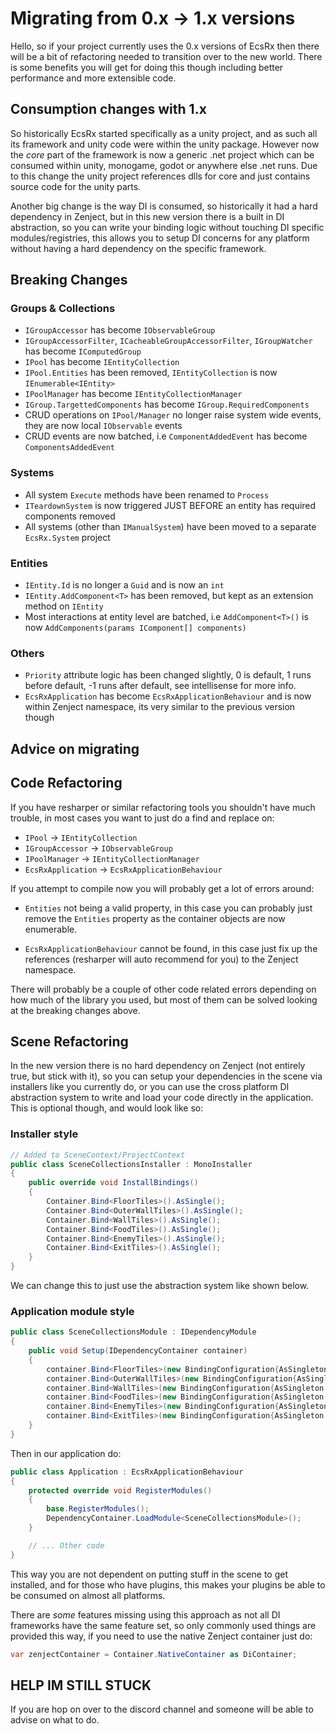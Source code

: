 # Migrating from 0.x -> 1.x versions

Hello, so if your project currently uses the 0.x versions of EcsRx then there will be a bit of refactoring needed to transition over to the new world. There is some benefits you will get for doing this though including better performance and more extensible code.

## Consumption changes with 1.x

So historically EcsRx started specifically as a unity project, and as such all its framework and unity code were within the unity package. However now the *core* part of the framework is now a generic .net project which can be consumed within unity, monogame, godot or anywhere else .net runs. Due to this change the unity project references dlls for core and just contains source code for the unity parts.

Another big change is the way DI is consumed, so historically it had a hard dependency in Zenject, but in this new version there is a built in DI abstraction, so you can write your binding logic without touching DI specific modules/registries, this allows you to setup DI concerns for any platform without having a hard dependency on the specific framework.

## Breaking Changes

### Groups & Collections
- `IGroupAccessor` has become `IObservableGroup`
- `IGroupAccessorFilter`, `ICacheableGroupAccessorFilter`, `IGroupWatcher` has become `IComputedGroup`
- `IPool` has become `IEntityCollection`
- `IPool.Entities` has been removed, `IEntityCollection` is now `IEnumerable<IEntity>`
- `IPoolManager` has become `IEntityCollectionManager`
- `IGroup.TargettedComponents` has become `IGroup.RequiredComponents`
- CRUD operations on `IPool/Manager` no longer raise system wide events, they are now local `IObservable` events
- CRUD events are now batched, i.e `ComponentAddedEvent` has become `ComponentsAddedEvent`

### Systems
- All system `Execute` methods have been renamed to `Process`
- `ITeardownSystem` is now triggered JUST BEFORE an entity has required components removed
- All systems (other than `IManualSystem`) have been moved to a separate `EcsRx.System` project

### Entities
- `IEntity.Id` is no longer a `Guid` and is now an `int`
- `IEntity.AddComponent<T>` has been removed, but kept as an extension method on `IEntity`
- Most interactions at entity level are batched, i.e `AddComponent<T>()` is now `AddComponents(params IComponent[] components)`

### Others
- `Priority` attribute logic has been changed slightly, 0 is default, 1 runs before default, -1 runs after default, see intellisense for more info.
- `EcsRxApplication` has become `EcsRxApplicationBehaviour` and is now within Zenject namespace, its very similar to the previous version though

## Advice on migrating

## Code Refactoring
If you have resharper or similar refactoring tools you shouldn't have much trouble, in most cases you want to just do a find and replace on:

- `IPool` -> `IEntityCollection`
- `IGroupAccessor` -> `IObservableGroup`
- `IPoolManager` -> `IEntityCollectionManager`
- `EcsRxApplication` -> `EcsRxApplicationBehaviour`

If you attempt to compile now you will probably get a lot of errors around:
 
 - `Entities` not being a valid property, in this case you can probably just remove the `Entities` property as the container objects are now enumerable.
 
 - `EcsRxApplicationBehaviour` cannot be found, in this case just fix up the references (resharper will auto recommend for you) to the Zenject namespace.
 
 There will probably be a couple of other code related errors depending on how much of the library you used, but most of them can be solved looking at the breaking changes above.
 
 ## Scene Refactoring
 
In the new version there is no hard dependency on Zenject (not entirely true, but stick with it), so you can setup your dependencies in the scene via installers like you currently do, or you can use the cross platform DI abstraction system to write and load your code directly in the application. This is optional though, and would look like so:

### Installer style 
```c#
// Added to SceneContext/ProjectContext
public class SceneCollectionsInstaller : MonoInstaller
{
    public override void InstallBindings()
    {
        Container.Bind<FloorTiles>().AsSingle();
        Container.Bind<OuterWallTiles>().AsSingle();
        Container.Bind<WallTiles>().AsSingle();
        Container.Bind<FoodTiles>().AsSingle();
        Container.Bind<EnemyTiles>().AsSingle();
        Container.Bind<ExitTiles>().AsSingle();
    }
}
```

We can change this to just use the abstraction system like shown below.

### Application module style

```c#
public class SceneCollectionsModule : IDependencyModule
{
    public void Setup(IDependencyContainer container)
    {
        container.Bind<FloorTiles>(new BindingConfiguration{AsSingleton = true});
        container.Bind<OuterWallTiles>(new BindingConfiguration{AsSingleton = true});
        container.Bind<WallTiles>(new BindingConfiguration{AsSingleton = true});
        container.Bind<FoodTiles>(new BindingConfiguration{AsSingleton = true});
        container.Bind<EnemyTiles>(new BindingConfiguration{AsSingleton = true});
        container.Bind<ExitTiles>(new BindingConfiguration{AsSingleton = true});
    }
}
```

Then in our application do:

```c#
public class Application : EcsRxApplicationBehaviour
{
    protected override void RegisterModules()
    {
        base.RegisterModules();
        DependencyContainer.LoadModule<SceneCollectionsModule>();
    }

    // ... Other code
}
```

This way you are not dependent on putting stuff in the scene to get installed, and for those who have plugins, this makes your plugins be able to be consumed on almost all platforms.

There are *some* features missing using this approach as not all DI frameworks have the same feature set, so only commonly used things are provided this way, if you need to use the native Zenject container just do:

```c#
var zenjectContainer = Container.NativeContainer as DiContainer;
```

## HELP IM STILL STUCK

If you are hop on over to the discord channel and someone will be able to advise on what to do.